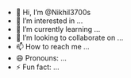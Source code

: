 - 👋 Hi, I’m @Nikhil3700s
- 👀 I’m interested in ...
- 🌱 I’m currently learning ...
- 💞️ I’m looking to collaborate on ...
- 📫 How to reach me ...
- 😄 Pronouns: ...
- ⚡ Fun fact: ...

<!---
Nikhil3700s/Nikhil3700s is a ✨ special ✨ repository because its `README.md` (this file) appears on your GitHub profile.
You can click the Preview link to take a look at your changes.
--->
